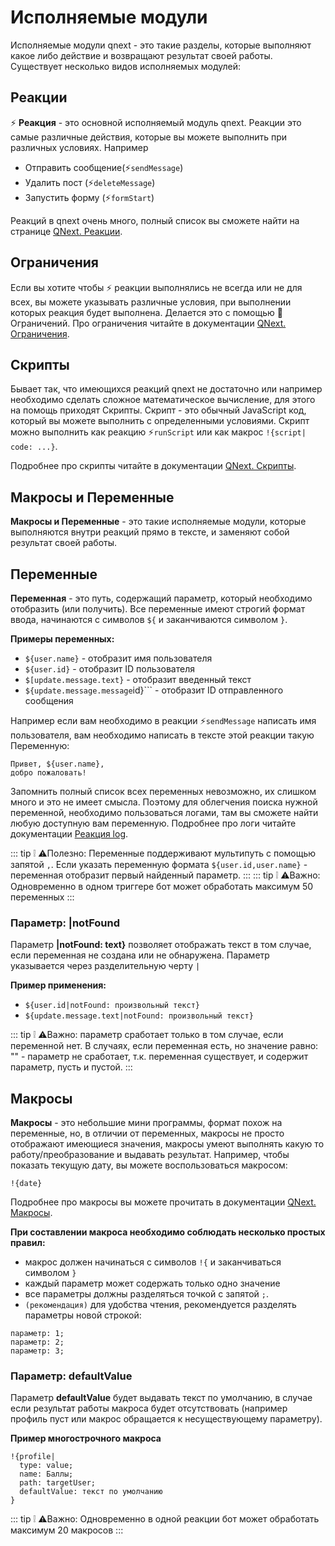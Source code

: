 # Исполняемые модули

Исполняемые модули qnext - это такие разделы, которые выполняют какое либо действие и возвращают результат своей работы. Существует несколько видов исполняемых модулей:

## Реакции

⚡ **Реакция** - это основной исполняемый модуль qnext. Реакции это самые различные действия, которые вы можете выполнить при различных условиях. Например
* Отправить сообщение(⚡️`sendMessage`)
* Удалить пост (⚡️`deleteMessage`) 
* Запустить форму (⚡️`formStart`)

Реакций в qnext очень много, полный список вы сможете найти на странице [QNext. Реакции](/docs/admin/other/reactions). 

## Ограничения

Если вы хотите чтобы ⚡ реакции выполнялись не всегда или не для всех, вы можете указывать различные условия, при выполнении которых реакция будет выполнена. Делается это с помощью 🚧Ограничений. Про ограничения читайте в документации [QNext. Ограничения](/docs/ext/restrictions).

## Скрипты

Бывает так, что имеющихся реакций qnext не достаточно или например необходимо сделать сложное математическое вычисление, для этого на помощь приходят Скрипты. Скрипт - это обычный JavaScript код, который вы можете выполнить с определенными условиями. Скрипт можно выполнить как реакцию ⚡️`runScript` или как макрос `!{script| code: ...}`.

Подробнее про скрипты читайте в документации [QNext. Скрипты](/docs/ext/script).

## Макросы и Переменные

**Макросы и Переменные** - это такие исполняемые модули, которые выполняются внутри реакций прямо в тексте, и заменяют собой результат своей работы.

## Переменные

**Переменная** - это путь, содержащий параметр, который необходимо отобразить (или получить). Все переменные имеют строгий формат ввода, начинаются с символов `${` и заканчиваются символом `}`. 

**Примеры переменных:**
* ```${user.name}``` - отобразит имя пользователя
* ```${user.id}``` - отобразит ID пользователя
* ```$[update.message.text}``` - отобразит введенный текст
* ```${update.message.message```id}``` - отобразит ID отправленного сообщения

Например если вам необходимо в реакции ⚡️`sendMessage` написать имя пользователя, вам необходимо написать в тексте этой реакции такую Переменную:
```plain 
Привет, ${user.name},
добро пожаловать!
```

Запомнить полный список всех переменных невозможно, их слишком много и это не имеет смысла. Поэтому для облегчения поиска нужной переменной, необходимо пользоваться логами, там вы сможете найти любую доступную вам переменную. Подробнее про логи читайте документации [Реакция log](/docs/admin/other/reactions/log).

::: tip ❕️
⚠️Полезно: Переменные поддерживают мультипуть с помощью запятой `,`. Если указать переменную формата ```${user.id,user.name}``` - переменная отобразит первый найденный параметр.
:::
::: tip ❕️
⚠️Важно: Одновременно в одном триггере бот может обработать максимум 50 переменных
:::

### Параметр: |notFound

Параметр **|notFound: text}** позволяет отображать текст в том случае, если переменная не создана или не обнаружена. Параметр указывается через разделительную черту `|` 

**Пример применения:**

* ```${user.id|notFound: произвольный текст}```
* ```${update.message.text|notFound: произвольный текст}```

::: tip ❕️
⚠️Важно: параметр сработает только в том случае, если переменной нет. В случаях, если переменная есть, но значение равно: "" - параметр не сработает, т.к. переменная существует, и содержит параметр, пусть и пустой.
:::

## Макросы

**Макросы** - это небольшие мини программы, формат похож на переменные, но, в отличии от переменных, макросы не просто отображают имеющиеся значения, макросы умеют выполнять какую то работу/преобразование и выдавать результат. Например, чтобы показать текущую дату, вы можете воспользоваться макросом:
```plain 
!{date}
```

Подробнее про макросы вы можете прочитать в документации [QNext. Макросы](/docs/ext/macros).

**При составлении макроса необходимо соблюдать несколько простых правил:**
* макрос должен начинаться с символов `!{` и заканчиваться символом `}`
* каждый параметр может содержать только одно значение
* все параметры должны разделяться точкой с запятой `;`.
* ```(рекомендация)``` для удобства чтения, рекомендуется разделять параметры новой строкой:
```plain 
параметр: 1;
параметр: 2;
параметр: 3;
```

###  Параметр: defaultValue

Параметр **defaultValue** будет выдавать текст по умолчанию, в случае если результат работы макроса будет отсутствовать (например профиль пуст или макрос обращается к несуществующему параметру).

**Пример многострочного макроса**
```plain 
!{profile|
  type: value;
  name: Баллы;
  path: targetUser;
  defaultValue: текст по умолчанию
}
```

::: tip ❕️
⚠️Важно: Одновременно в одной реакции бот может обработать максимум 20 макросов
:::




